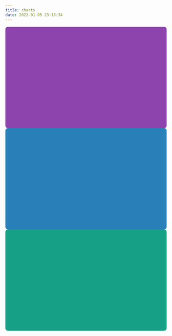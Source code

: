 ```yaml
---
title: charts
date: 2022-01-05 23:18:34
---
```


<!-- 文章发布时间统计图 -->
<div id="posts-chart" style="background-color: #8e44ad; border-radius: 8px; height: 300px; padding: 0.5rem;"></div>
<!-- 文章标签统计图 -->
<div id="tags-chart" data-length="10" style="background-color: #2980b9; border-radius: 8px; height: 300px; padding: 0.5rem;"></div>
<!-- 文章分类统计图 -->
<div id="categories-chart" style="background-color: #16a085; border-radius: 8px; height: 300px; padding: 0.5rem;"></div>
